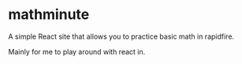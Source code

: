 # mathminute
A simple React site that allows you to practice basic math in rapidfire.

Mainly for me to play around with react in.
